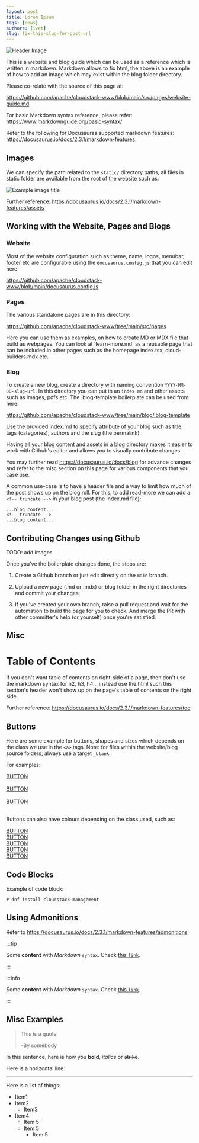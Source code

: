 ```yaml
---
layout: post
title: Lorem Ipsum
tags: [news]
authors: [ivet]
slug: fix-this-slug-for-post-url
---
```


![](/img/banner.svg "Header Image")

This is a website and blog guide which can be used as a reference which is
written in markdown. Markdown allows to fix html, the above is an example of how
to add an image which may exist within the blog folder directory.

Please co-relate with the source of this page at:

https://github.com/apache/cloudstack-www/blob/main/src/pages/website-guide.md

For basic Markdown syntax reference, please refer:
https://www.markdownguide.org/basic-syntax/

Refer to the following for Docusauras supported markdown features:
https://docusaurus.io/docs/2.3.1/markdown-features

<h2>Images</h2>

We can specify the path related to the `static/` directory paths, all files
in static folder are available from the root of the website such as:

![](/img/banner.svg "Example image title")

Further reference: https://docusaurus.io/docs/2.3.1/markdown-features/assets

## Working with the Website, Pages and Blogs

### Website

Most of the website configuration such as theme, name, logos, menubar, footer
etc are configurable using the `docusaurus.config.js` that you can edit here:

https://github.com/apache/cloudstack-www/blob/main/docusaurus.config.js

### Pages

The various standalone pages are in this directory:

https://github.com/apache/cloudstack-www/tree/main/src/pages

Here you can use them as examples, on how to create MD or MDX file that build
as webpages. You can look at 'learn-more.md' as a reusable page that can be
included in other pages such as the homepage index.tsx, cloud-builders.mdx etc.

### Blog

To create a new blog, create a directory with naming convention
`YYYY-MM-DD-slug-url`. In this directory you can put in an `index.md` and other
assets such as images, pdfs etc. The .blog-template boilerplate can be used from
here:

https://github.com/apache/cloudstack-www/tree/main/blog/.blog-template

Use the provided index.md to specify attribute of your blog such as title, tags
(categories), authors and the slug (the permalink).

Having all your blog content and assets in a blog directory makes it easier to
work with Github's editor and allows you to visually contribute changes.

You may further read https://docusaurus.io/docs/blog for advance changes and
refer to the misc section on this page for various components that you case use.

A common use-case is to have a header file and a way to limit how much of the
post shows up on the blog roll. For this, to add read-more we can add a `<!--
truncate -->` in your blog post (the index.md file):

```
...blog content...
<!-- truncate -->
...blog content...
```

## Contributing Changes using Github

TODO: add images

Once you've the boilerplate changes done, the steps are:

1. Create a Github branch or just edit directly on the `main` branch.

2. Upload a new page (.md or .mdx) or blog folder in the right directories and
commit your changes.

3. If you've created your own branch, raise a pull request and wait for the
automation to build the page for you to check. And merge the PR with other
committer's help (or yourself) once you're satisfied.

## Misc

<h1>Table of Contents</h1>

If you don't want table of contents on right-side of a page, then don't use the
markdown syntax for h2, h3, h4... instead use the html such this section's
header won't show up on the page's table of contents on the right side.

Further reference: https://docusaurus.io/docs/2.3.1/markdown-features/toc

## Buttons

Here are some example for buttons, shapes and sizes which depends on the class
we use in the `<a>` tags. Note: for files within the website/blog source
folders, always use a target `_blank`.

For examples:

<a class="button button--primary button--sm" href="https://cloudstack.apache.org/" target="_blank">BUTTON</a>
<br/>
<br/>
<a class="button button--primary" href="https://cloudstack.apache.org/" target="_blank">BUTTON</a>
<br/>
<br/>
<a class="button button--primary button--lg" href="https://cloudstack.apache.org/" target="_blank">BUTTON</a>
<br/>
<br/>

Buttons can also have colours depending on the class used, such as:

<a class="button button--secondary" href="https://cloudstack.apache.org/" target="_blank">BUTTON</a>
<br/>
<a class="button button--info" href="https://cloudstack.apache.org/" target="_blank">BUTTON</a>
<br/>
<a class="button button--success" href="https://cloudstack.apache.org/" target="_blank">BUTTON</a>
<br/>
<a class="button button--warning" href="https://cloudstack.apache.org/" target="_blank">BUTTON</a>
<br/>
<a class="button button--danger" href="https://cloudstack.apache.org/" target="_blank">BUTTON</a>

## Code Blocks

Example of code block:

```
# dnf install cloudstack-management
```

## Using Admonitions

Refer to https://docusaurus.io/docs/2.3.1/markdown-features/admonitions


:::tip

Some **content** with _Markdown_ `syntax`. Check [this `link`](#).

:::

:::info

Some **content** with _Markdown_ `syntax`. Check [this `link`](#).

:::

## Misc Examples

> This is a quote
>
> -By somebody

In this sentence, here is how you **bold**, *italics* or  ~~strike~~.

Here is a horizontal line:

***

Here is a list of things:
- Item1
- Item2
  - Item3
- Item4
  - Item 5
  - Item 5
    - Item 5
